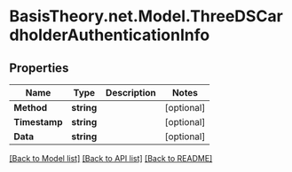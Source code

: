 # BasisTheory.net.Model.ThreeDSCardholderAuthenticationInfo

## Properties

Name | Type | Description | Notes
------------ | ------------- | ------------- | -------------
**Method** | **string** |  | [optional] 
**Timestamp** | **string** |  | [optional] 
**Data** | **string** |  | [optional] 

[[Back to Model list]](../README.md#documentation-for-models) [[Back to API list]](../README.md#documentation-for-api-endpoints) [[Back to README]](../README.md)

